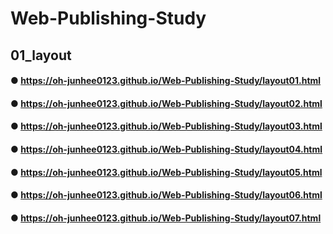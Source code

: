 # Web-Publishing-Study

## 01_layout
#### ● https://oh-junhee0123.github.io/Web-Publishing-Study/layout01.html
#### ● https://oh-junhee0123.github.io/Web-Publishing-Study/layout02.html
#### ● https://oh-junhee0123.github.io/Web-Publishing-Study/layout03.html
#### ● https://oh-junhee0123.github.io/Web-Publishing-Study/layout04.html
#### ● https://oh-junhee0123.github.io/Web-Publishing-Study/layout05.html
#### ● https://oh-junhee0123.github.io/Web-Publishing-Study/layout06.html
#### ● https://oh-junhee0123.github.io/Web-Publishing-Study/layout07.html
